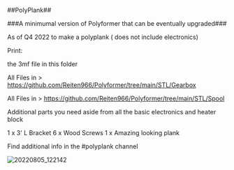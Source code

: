 ##PolyPlank##

###A minimumal version of Polyformer that can be eventually upgraded###

As of Q4 2022 to make a polyplank ( does not include electronics)

Print:

the 3mf file in this folder

All Files in > https://github.com/Reiten966/Polyformer/tree/main/STL/Gearbox

All Files in > https://github.com/Reiten966/Polyformer/tree/main/STL/Spool



Additional parts you need aside from all the basic electronics and heater block

1 x 3' L Bracket
6 x Wood Screws
1 x Amazing looking plank

Find additional info in the #polyplank channel

![20220805_122142](https://user-images.githubusercontent.com/55605342/195182672-1a0aa769-e1f8-46a0-9d93-1ebd4b1260bf.jpg)
